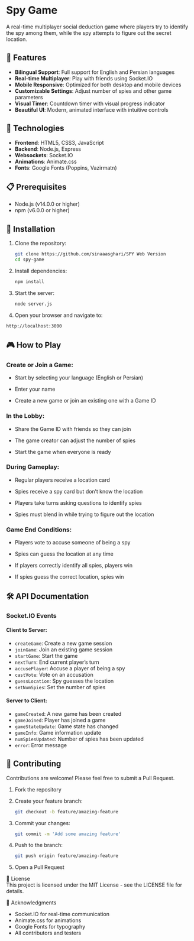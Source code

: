 # Spy Game

A real-time multiplayer social deduction game where players try to identify the spy among them, while the spy attempts to figure out the secret location.

## 🌟 Features

- **Bilingual Support**: Full support for English and Persian languages  
- **Real-time Multiplayer**: Play with friends using Socket.IO  
- **Mobile Responsive**: Optimized for both desktop and mobile devices  
- **Customizable Settings**: Adjust number of spies and other game parameters  
- **Visual Timer**: Countdown timer with visual progress indicator  
- **Beautiful UI**: Modern, animated interface with intuitive controls  

## 🔧 Technologies

- **Frontend**: HTML5, CSS3, JavaScript  
- **Backend**: Node.js, Express  
- **Websockets**: Socket.IO  
- **Animations**: Animate.css  
- **Fonts**: Google Fonts (Poppins, Vazirmatn)  

## 📋 Prerequisites

- Node.js (v14.0.0 or higher)  
- npm (v6.0.0 or higher)  

## 🚀 Installation

1. Clone the repository:
   ```bash
   git clone https://github.com/sinaaasghari/SPY Web Version
   cd spy-game
   
2. Install dependencies:
   ```bash
   npm install

4. Start the server:
   ```bash
   node server.js

6. Open your browser and navigate to:
  ```bash
  http://localhost:3000
  ```

## 🎮 How to Play

### Create or Join a Game:

- Start by selecting your language (English or Persian)
  
- Enter your name
  
- Create a new game or join an existing one with a Game ID

### In the Lobby:

- Share the Game ID with friends so they can join
  
- The game creator can adjust the number of spies
  
- Start the game when everyone is ready

### During Gameplay:

- Regular players receive a location card

- Spies receive a spy card but don’t know the location

- Players take turns asking questions to identify spies

- Spies must blend in while trying to figure out the location

### Game End Conditions:

- Players vote to accuse someone of being a spy

- Spies can guess the location at any time

- If players correctly identify all spies, players win

- If spies guess the correct location, spies win


## 🛠️ API Documentation

### Socket.IO Events

#### Client to Server:

- `createGame`: Create a new game session  
- `joinGame`: Join an existing game session  
- `startGame`: Start the game  
- `nextTurn`: End current player’s turn  
- `accusePlayer`: Accuse a player of being a spy  
- `castVote`: Vote on an accusation  
- `guessLocation`: Spy guesses the location  
- `setNumSpies`: Set the number of spies  

#### Server to Client:

- `gameCreated`: A new game has been created  
- `gameJoined`: Player has joined a game  
- `gameStateUpdate`: Game state has changed  
- `gameInfo`: Game information update  
- `numSpiesUpdated`: Number of spies has been updated  
- `error`: Error message

## 🤝 Contributing
Contributions are welcome! Please feel free to submit a Pull Request.

1. Fork the repository

2. Create your feature branch:

   ```bash
   git checkout -b feature/amazing-feature

3. Commit your changes:
   
   ```bash
   git commit -m 'Add some amazing feature'


5. Push to the branch:

   ```bash
   git push origin feature/amazing-feature

7. Open a Pull Request


📜 License  
This project is licensed under the MIT License - see the LICENSE file for details.

👏 Acknowledgments  
- Socket.IO for real-time communication  
- Animate.css for animations  
- Google Fonts for typography  
- All contributors and testers



